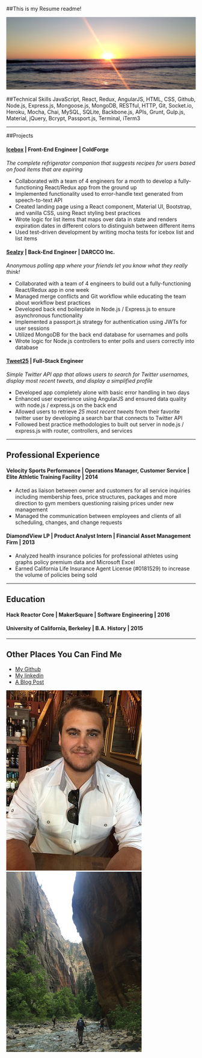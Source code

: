 ##This is my Resume readme!


![sunset](./assets/sunset.jpg)

##Technical Skills
JavaScript, React, Redux, AngularJS, HTML, CSS, Github, Node.js, Express.js, Mongoose.js, MongoDB, RESTful, HTTP, Git, Socket.io, Heroku, Mocha, Chai, MySQL, SQLite, Backbone.js, APIs, Grunt, Gulp.js, Material, jQuery, Bcrypt, Passport.js, Terminal, iTerm3

---------

##Projects
#### [Icebox](http://www.iceboxapp.io) | Front-End Engineer | ColdForge
*The complete refrigerator companion that suggests recipes for users based on food items that are expiring*

- Collaborated with a team of 4 engineers for a month to develop a fully-functioning React/Redux app from the ground up
- Implemented functionality used to error-handle text generated from speech-to-text API
- Created landing page using a React component, Material UI, Bootstrap, and vanilla CSS, using React styling best practices
- Wrote logic for list items that maps over data in state and renders expiration dates in different colors to distinguish between
different items
- Used test-driven development by writing mocha tests for icebox list and list items

#### [Sealzy](http://www.sealzy.com) | Back-End Engineer | DARCCO Inc.
*Anonymous polling app where your friends let you know what they really think!*

- Collaborated with a team of 4 engineers to build out a fully-functioning React/Redux app in one week
- Managed merge conflicts and Git workflow while educating the team about workflow best practices
- Developed back end boilerplate in Node.js / Express.js to ensure asynchronous functionality
- Implemented a passport.js strategy for authentication using JWTs for user sessions
- Utilized MongoDB for the back end database for usernames and polls
- Wrote logic for Node.js controllers to enter polls and users correctly into database

#### [Tweet25](https://quiet-caverns-77064.herokuapp.com/) | Full-Stack Engineer
*Simple Twitter API app that allows users to search for Twitter usernames, display most recent tweets, and display a simplified profile*

- Developed app completely alone with basic error handling in two days
- Enhanced user experience using AngularJS and ensured data quality with node.js / express.js on the back end
- Allowed users to retrieve *25 most recent tweets* from their favorite twitter user by developing a search bar that connects to
Twitter API
- Followed best practice methodologies to built out server in node.js / express.js with router, controllers, and services

---------

## Professional Experience

#### Velocity Sports Performance |  Operations Manager, Customer Service | Elite Athletic Training Facility | 2014

- Acted as liaison between owner and customers for all service inquiries including membership fees, price structures, packages and more direction to gym members questioning raising prices under new management
- Managed the communication between employees and clients of all scheduling, changes, and change requests

#### DiamondView LP | Product Analyst Intern | Financial Asset Management Firm | 2013

- Analyzed health insurance policies for professional athletes using graphs policy premium data and Microsoft Excel 
- Earned California Life Insurance Agent License (#0181529) to increase the volume of policies being sold

---------

## Education
#### Hack Reactor Core | MakerSquare | Software Engineering | 2016
#### University of California, Berkeley | B.A. History | 2015

---------

## Other Places You Can Find Me

- [My Github](https://github.com/sefton419) 
- [My linkedin](https://www.linkedin.com/in/austinseftonusa) 
- [A Blog Post](https://sefton419.wordpress.com/)

![Me](./assets/profile.jpg)
![Narrows](./assets/narrows.jpg)

